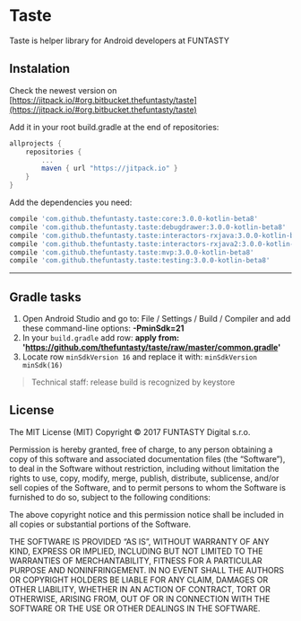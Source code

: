 # Taste #

Taste is helper library for Android developers at FUNTASTY


## Instalation

Check the newest version on [https://jitpack.io/#org.bitbucket.thefuntasty/taste](https://jitpack.io/#org.bitbucket.thefuntasty/taste)

Add it in your root build.gradle at the end of repositories:

```groovy
allprojects {
    repositories {
        ...
        maven { url "https://jitpack.io" }
    }
}
```

Add the dependencies you need:

```groovy
compile 'com.github.thefuntasty.taste:core:3.0.0-kotlin-beta8'
compile 'com.github.thefuntasty.taste:debugdrawer:3.0.0-kotlin-beta8'
compile 'com.github.thefuntasty.taste:interactors-rxjava:3.0.0-kotlin-beta8'
compile 'com.github.thefuntasty.taste:interactors-rxjava2:3.0.0-kotlin-beta8'
compile 'com.github.thefuntasty.taste:mvp:3.0.0-kotlin-beta8'
compile 'com.github.thefuntasty.taste:testing:3.0.0-kotlin-beta8'
```

***

## Gradle tasks

1. Open Android Studio and go to: File / Settings / Build / Compiler and add these command-line options: **-PminSdk=21**
2. In your `build.gradle` add row: **apply from: 'https://github.com/thefuntasty/taste/raw/master/common.gradle'**
3. Locate row `minSdkVersion 16` and replace it with: `minSdkVersion minSdk(16)`

> Technical staff: release build is recognized by keystore

## License

The MIT License (MIT)
Copyright © 2017 FUNTASTY Digital s.r.o.

Permission is hereby granted, free of charge, to any person obtaining a copy of this software and associated documentation files (the “Software”), to deal in the Software without restriction, including without limitation the rights to use, copy, modify, merge, publish, distribute, sublicense, and/or sell copies of the Software, and to permit persons to whom the Software is furnished to do so, subject to the following conditions:

The above copyright notice and this permission notice shall be included in all copies or substantial portions of the Software.

THE SOFTWARE IS PROVIDED “AS IS”, WITHOUT WARRANTY OF ANY KIND, EXPRESS OR IMPLIED, INCLUDING BUT NOT LIMITED TO THE WARRANTIES OF MERCHANTABILITY, FITNESS FOR A PARTICULAR PURPOSE AND NONINFRINGEMENT. IN NO EVENT SHALL THE AUTHORS OR COPYRIGHT HOLDERS BE LIABLE FOR ANY CLAIM, DAMAGES OR OTHER LIABILITY, WHETHER IN AN ACTION OF CONTRACT, TORT OR OTHERWISE, ARISING FROM, OUT OF OR IN CONNECTION WITH THE SOFTWARE OR THE USE OR OTHER DEALINGS IN THE SOFTWARE.
